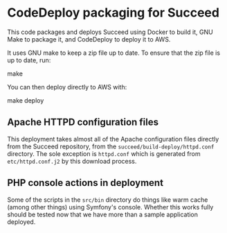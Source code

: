 # CodeDeploy packaging for Succeed
This code packages and deploys Succeed using Docker to build it, GNU Make to package it, and CodeDeploy to deploy it to AWS.

It uses GNU make to keep a zip file up to date. To ensure that the zip file is up to date, run:

   make

You can then deploy directly to AWS with:

   make deploy

## Apache HTTPD configuration files
This deployment takes almost all of the Apache configuration files directly from the Succeed repository, from the `succeed/build-deploy/httpd.conf` directory. The sole exception is `httpd.conf` which is generated from `etc/httpd.conf.j2` by this download process.

## PHP console actions in deployment
Some of the scripts in the `src/bin` directory do things like warm cache (among other things) using Symfony's console. Whether this works fully should be tested now that we have more than a sample application deployed.


